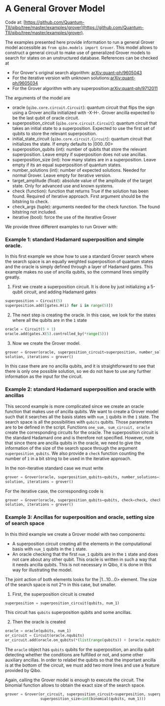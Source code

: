# A General Grover Model

Code at: [https://github.com/Quantum-TII/qibo/tree/master/examples/grover](https://github.com/Quantum-TII/qibo/tree/master/examples/grover).

The examples presented here provide information to run a general Grover model accessible as
`from qibo.models import Grover`. This model allows to construct a general
circuit to make use of generalized Grover models to search for states on an
unstructured database. References can be checked at

- For Grover's original search algorithm: [arXiv:quant-ph/9605043](https://arxiv.org/abs/quant-ph/9605043)
- For the iterative version with unknown solutions:[arXiv:quant-ph/9605034](https://arxiv.org/abs/quant-ph/9605034)
- For the Grover algorithm with any superposition:[arXiv:quant-ph/9712011](https://arxiv.org/abs/quant-ph/9712011)

The arguments of the model are

- oracle (`qibo.core.circuit.Circuit`): quantum circuit that flips
    the sign using a Grover ancilla initialized with -X-H-. Grover ancilla
    expected to be the last qubit of oracle circuit.
- superposition_circuit (`qibo.core.circuit.Circuit`): quantum circuit that
    takes an initial state to a superposition. Expected to use the first
    set of qubits to store the relevant superposition.
- initial_state_circuit (`qibo.core.circuit.Circuit`): quantum circuit
    that initializes the state. If empty defaults to |000..00>
- superposition_qubits (int): number of qubits that store the relevant superposition.
    Leave empty if superposition does not use ancillas.
- superposition_size (int): how many states are in a superposition.
    Leave empty if its an equal superposition of quantum states.
- number_solutions (int): number of expected solutions. Needed for normal Grover.
    Leave empty for iterative version.
- target_amplitude (float): absolute value of the amplitude of the target state. Only for
    advanced use and known systems.
- check (function): function that returns True if the solution has been
    found. Required of iterative approach.
    First argument should be the bitstring to check.
- check_args (tuple): arguments needed for the check function.
    The found bitstring not included.
- iterative (bool): force the use of the iterative Grover

We provide three different examples to run Grover with:

### Example 1: standard Hadamard superposition and simple oracle.

In this first example we show how to use a standard Grover search where the
search space is an equally weighted superposition of quantum states and the oracle
is simply defined through a layer of Hadamard gates. This example makes no use of
ancilla qubits, so the command lines simplify greatly.
1. First we create a superposition circuit. It is done by just initializing a 5-qubit circuit,
and adding Hadamard gates
```python
superposition = Circuit(5)
superposition.add([gates.H(i) for i in range(5)])
```

2. The next step is creating the oracle. In this case, we look for the states where all the
qubits are in the `1` state
```python
oracle = Circuit(5 + 1)
oracle.add(gates.X(5).controlled_by(*range(5)))
```

3. Now we create the Grover model.
```python
grover = Grover(oracle, superposition_circuit=superposition, number_solutions=1)
solution, iterations = grover()
```
   In this case there are no ancilla qubits, and it is straightforward to see that there is only
one possible solution, so we do not have to use any further information as the input for the circuit.

### Example 2: standard Hadamard superposition and oracle with ancillas

This second example is more complicated since we create an oracle function that makes use of ancilla qubits.
We want to create a Grover model such that it searches all the basis states with `num_1` qubits in the
`1` state. The search space is all the possibilities with `qubits` qubits. Those parameters
are to be defined in the script. Functions `one_sum, sum_circuit, oracle` create the corresponding circuits for the oracle.
The superposition circuit is the standard Hadamard one and is therefore not specified. However, note that since
there are ancilla qubits in the oracle, we need to give the information of the size of the search space through the
argument `superposition_qubits`. We also provide a `check` function counting the number of `1` in a bit string to be used
in the iterative approach.

In the non-iterative standard case we must write
```python
grover = Grover(oracle, superposition_qubits=qubits, number_solutions=int(binom(qubits, num_1)))
solution, iterations = grover()
```

For the iterative case, the corresponding code is
```python
grover = Grover(oracle, superposition_qubits=qubits, check=check, check_args=(num_1,))
solution, iterations = grover()
```


### Example 3: Ancillas for superposition and oracle, setting size of search space

In this third example we create a Grover model with two components:
- A superposition circuit creating all the elements in the computational basis with `num_1` qubits in the `1` state.
- An oracle checking that the first `num_1` qubits are in the `1` state and does not care about any other qubit. This
oracle is written in such a way that it needs ancilla qubits. This is not necessary in Qibo, it is done in this way for
  illustrating the model.

The joint action of both elements looks for the |1...10...0> element. The size of the search space is not 2^n in this case,
but smaller.

1. First, the superposition circuit is created
```python
superposition = superposition_circuit(qubits, num_1)
```
This circuit has `qubits` superposition qubits and some ancillas.

2. Then the oracle is created
```python
oracle = oracle(qubits, num_1)
or_circuit = Circuit(oracle.nqubits)
or_circuit.add(oracle.on_qubits(*(list(range(qubits)) + [oracle.nqubits - 1] + list(range(qubits, oracle.nqubits - 1)))))
```
The `oracle` object has `qubits` qubits for the superposition, an ancilla qubit detecting whether the conditions are
fulfilled or not, and some other auxiliary ancillas. In order to relabel the qubits so that the important ancilla is
at the bottom of the circuit, we must add two more lines and use a feature provided by Qibo.

Again, calling the Grover model is enough to execute the circuit. The binomial function allows to obtain the exact size
of the search space.
```python
grover = Grover(or_circuit, superposition_circuit=superposition, superposition_qubits=qubits, number_solutions=1,
                superposition_size=int(binomial(qubits, num_1)))
```
